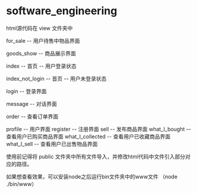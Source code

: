 # software_engineering
html源代码在 view 文件夹中

for_sale -- 用户待售中物品界面

goods_show -- 商品展示界面

index -- 首页 -- 用户登录状态

index_not_login -- 首页 -- 用户未登录状态

login -- 登录界面

message -- 对话界面

order -- 查看订单界面

profile -- 用户界面
register -- 注册界面
sell -- 发布商品界面
what_I_bought -- 查看用户已购买商品界面
what_I_collected -- 查看用户已收藏商品界面
what_I_sell -- 查看用户已出售物品界面

使用前记得将 public 文件夹中所有文件导入，并修改html代码中文件引入部分对应的路径。

如果想查看效果，可以安装node之后运行bin文件夹中的www文件 （node ./bin/www）

